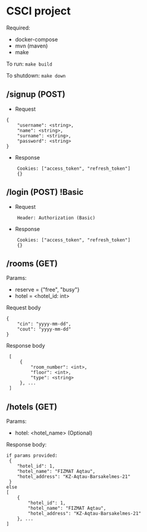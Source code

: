 
# CSCI project

Required:
- docker-compose
- mvn (maven)
- make
  
To run:
`make build`

To shutdown:
`make down`

## /signup (POST) 

- Request
```
{
    "username": <string>,
    "name": <string>,
    "surname": <string>,
    "password": <string>
}
```
- Response
```
    Cookies: ["access_token", "refresh_token"]
    {}
```
## /login (POST) !Basic 
- Request
```
    Header: Authorization (Basic)
```
- Response
```
    Cookies: ["access_token", "refresh_token"]
    {}
```


## /rooms (GET)
 Params: 
- reserve = {"free", "busy"}
- hotel = <hotel_id: int>

Request body
```
{
    "cin": "yyyy-mm-dd",
    "cout": "yyyy-mm-dd"
}
```

Response body 
```
 [
     {
         "room_number": <int>,
         "floor": <int>,
         "type": <string>
     }, ...
 ]
```

## /hotels (GET)
Params:
- hotel: <hotel_name> (Optional)

Response body:
```
if params provided:
 {
    "hotel_id": 1,
    "hotel_name": "FIZMAT Aqtau",
    "hotel_address": "KZ-Aqtau-Barsakelmes-21"
 }
else 
[
    {
        "hotel_id": 1,
        "hotel_name": "FIZMAT Aqtau",
        "hotel_address": "KZ-Aqtau-Barsakelmes-21"
    }, ...
]
```
